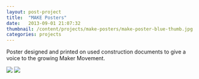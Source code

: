 ```yaml
---
layout: post-project
title:  "MAKE Posters"
date:   2013-09-01 21:07:32
thumbnail: /content/projects/make-posters/make-poster-blue-thumb.jpg
categories: projects
---
```


Poster designed and printed on used construction documents to give a voice to the growing Maker Movement.

<img src="{{ site.url }}/content/projects/make-posters/make-poster-blue-1.jpg" />

<img src="{{ site.url }}/content/projects/make-posters/make-poster-orange-1.jpg" />
